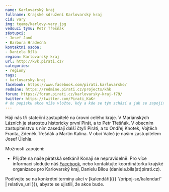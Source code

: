 ```yaml
---
name: Karlovarský kraj
fullname: Krajské sdružení Karlovarský kraj
cid: vary
img: teams/karlovy-vary.jpg
vedoucí týmu: Petr Třešňák
zástupci:
- Josef Janů
- Barbora Hradečná
kontaktní osoba:
- Daniela Bílá
region: Karlovarský kraj
url: http://kvk.pirati.cz/
categories:
- regiony
tags:
- karlovarsky-kraj
facebook: https://www.facebook.com/pirati.karlovarsko/
redmine: https://redmine.pirati.cz/projects/khk
forum: https://forum.pirati.cz/karlovarsky-kraj-f79/
twitter: https://twitter.com/Pirati_KaKr
# do popisku akce níže vložte, kdy a kde se tým schází a jak se zapojit
---
```


Hájí nás tři stateční zastupitelé na úrovni celého kraje. V Mariánských Lázních je starostou historicky první Pirát, a to Petr Třešňák. V obecním zastupitelstvu s ním zasedají další čtyři Piráti, a to Ondřej Knotek, Vojtěch Franta, Zdeněk Třešňák a Martin Kalina. V obci Valeč je naším zastupitelem Josef Úlehla.

Možnosti zapojení:

* Přijďte na naše pirátská setkání! Konají se nepravidelně. Pro více informací sledujte náš [Facebook](https://www.facebook.com/pg/pirati.karlovarsko/events/), nebo kontaktujte koordinátorku krajské organizace pro Karlovarský kraj, Danielu Bílou (daniela.bila(аt)pirati.cz).

Podívejte se na konkrétní termíny akcí v [kalendáři]({{ '/pripoj-se/kalendar/' | relative_url }}),
abyste se ujistili, že akce bude.
